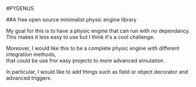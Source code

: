 #PYGENUS

##A free open source minimalist physic engine library

My goal for this is to have a physic engine that can run with no dependancy.  
This makes it less easy to use but I think it's a cool challenge.  

Moreover, I would like this to be a complete physic engine with different integration methods,  
that could be use fror easy projects to more advanced simulation.  

In particular, I would like to add things such as field or object decorator and advanced triggers.